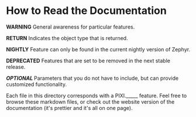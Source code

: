 <h1>How to Read the Documentation</h1>
<p><strong class="warning">WARNING</strong> General awareness for particular features.</p>
<p><strong class="return">RETURN</strong> Indicates the object type that is returned.</p>
<p><strong class="nightly">NIGHTLY</strong> Feature can only be found in the current nightly version of Zephyr.</p>
<p><strong class="deprecated">DEPRECATED</strong> Features that are set to be removed in the next stable release.</p>
<p><strong><em>OPTIONAL </em></strong> Parameters that you do not have to include, but can provide customized functionality.</p>

<p class="github">Each file in this directory corresponds with a PIXI._____ feature. Feel free to browse these markdown files, or check out the website version of the documentation (it's prettier and it's all on one page).</p>